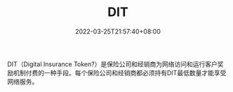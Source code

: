 ﻿---
weight: 
title: "DIT"
description: "DIT（Digital Insurance Token）是保险公司和经销商为网络访问和运行客户奖励机制付费的一种手段"
date: 2022-03-25T21:57:40+08:00
lastmod: 2022-03-25T16:45:40+08:00
draft: false
authors: ["Metabd"]
featuredImage: "dit.webp"
link: ""
tags: ["数字代币","DIT"]
categories: ["navigation"]
navigation: ["数字代币"]
lightgallery: true
toc: true
pinned: false
recommend: false
recommend1: false
---
DIT（Digital Insurance Token?）是保险公司和经销商为网络访问和运行客户奖励机制付费的一种手段。每个保险公司和经销商都必须持有DIT最低数量才能享受网络服务。
